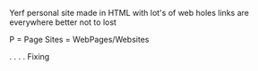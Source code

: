 Yerf personal site made in HTML with lot's of web holes links are everywhere better not to lost 


P = Page 
Sites = WebPages/Websites 


.
.
.
.
Fixing
